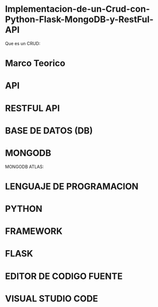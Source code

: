 # Implementacion-de-un-Crud-con-Python-Flask-MongoDB-y-RestFul-API

Que es un CRUD:

# Marco Teorico

# API

# RESTFUL API

# BASE DE DATOS (DB)

# MONGODB

MONGODB ATLAS:

# LENGUAJE DE PROGRAMACION

# PYTHON

# FRAMEWORK

# FLASK

# EDITOR DE CODIGO FUENTE

# VISUAL STUDIO CODE

